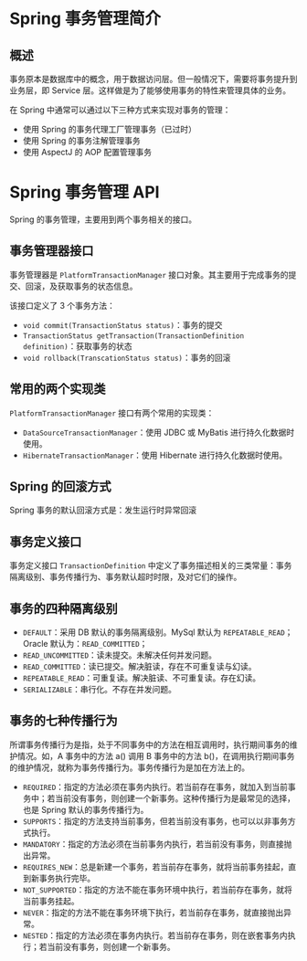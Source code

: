 # Spring 事务管理简介
## 概述
事务原本是数据库中的概念，用于数据访问层。但一般情况下，需要将事务提升到业务层，即 Service 层。这样做是为了能够使用事务的特性来管理具体的业务。

在 Spring 中通常可以通过以下三种方式来实现对事务的管理：

- 使用 Spring 的事务代理工厂管理事务（已过时）
- 使用 Spring 的事务注解管理事务
- 使用 AspectJ 的 AOP 配置管理事务
# Spring 事务管理 API
Spring 的事务管理，主要用到两个事务相关的接口。

## 事务管理器接口
事务管理器是 `PlatformTransactionManager` 接口对象。其主要用于完成事务的提交、回滚，及获取事务的状态信息。

该接口定义了 3 个事务方法：

- `void commit(TransactionStatus status)`：事务的提交
- `TransactionStatus getTransaction(TransactionDefinition definition)`：获取事务的状态
- `void rollback(TranscationStatus status)`：事务的回滚

## 常用的两个实现类
`PlatformTransactionManager` 接口有两个常用的实现类：

- `DataSourceTransactionManager`：使用 JDBC 或 MyBatis 进行持久化数据时使用。
- `HibernateTransactionManager`：使用 Hibernate 进行持久化数据时使用。

## Spring 的回滚方式
Spring 事务的默认回滚方式是：发生运行时异常回滚

## 事务定义接口
事务定义接口 `TransactionDefinition` 中定义了事务描述相关的三类常量：事务隔离级别、事务传播行为、事务默认超时时限，及对它们的操作。

## 事务的四种隔离级别
- `DEFAULT`：采用 DB 默认的事务隔离级别。MySql 默认为 `REPEATABLE_READ`；Oracle 默认为：`READ_COMMITTED`；
- `READ_UNCOMMITTED`：读未提交。未解决任何并发问题。
- `READ_COMMITTED`：读已提交。解决脏读，存在不可重复读与幻读。
- `REPEATABLE_READ`：可重复读。解决脏读、不可重复读。存在幻读。
- `SERIALIZABLE`：串行化。不存在并发问题。

## 事务的七种传播行为
所谓事务传播行为是指，处于不同事务中的方法在相互调用时，执行期间事务的维护情况。如，A 事务中的方法 a() 调用 B 事务中的方法 b()，在调用执行期间事务的维护情况，就称为事务传播行为。事务传播行为是加在方法上的。

- `REQUIRED`：指定的方法必须在事务内执行。若当前存在事务，就加入到当前事务中；若当前没有事务，则创建一个新事务。这种传播行为是最常见的选择，也是 Spring 默认的事务传播行为。
- `SUPPORTS`：指定的方法支持当前事务，但若当前没有事务，也可以以非事务方式执行。
- `MANDATORY`：指定的方法必须在当前事务内执行，若当前没有事务，则直接抛出异常。
- `REQUIRES_NEW`：总是新建一个事务，若当前存在事务，就将当前事务挂起，直到新事务执行完毕。
- `NOT_SUPPORTED`：指定的方法不能在事务环境中执行，若当前存在事务，就将当前事务挂起。
- `NEVER`：指定的方法不能在事务环境下执行，若当前存在事务，就直接抛出异常。
- `NESTED`：指定的方法必须在事务内执行。若当前存在事务，则在嵌套事务内执行；若当前没有事务，则创建一个新事务。